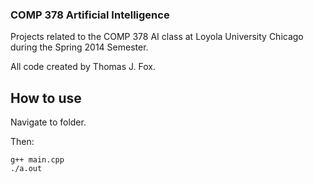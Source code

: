 ### COMP 378 Artificial Intelligence ###

Projects related to the COMP 378 AI class at Loyola University Chicago during the Spring 2014 Semester.

All code created by Thomas J. Fox.

## How to use ##

Navigate to folder.

Then:

```
g++ main.cpp
./a.out
```
